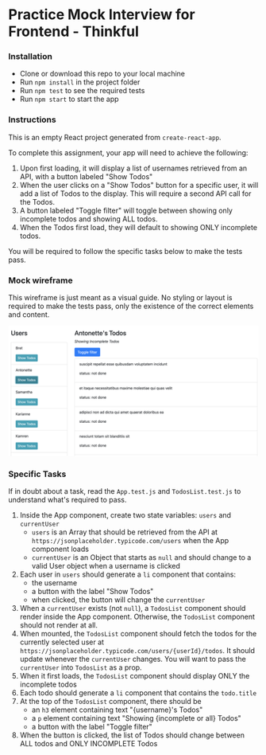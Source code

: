 # Practice Mock Interview for Frontend - Thinkful

### Installation

* Clone or download this repo to your local machine
* Run `npm install` in the project folder
* Run `npm test` to see the required tests
* Run `npm start` to start the app

### Instructions

This is an empty React project generated from `create-react-app`. 

To complete this assignment, your app will need to achieve the following:

1. Upon first loading, it will display a list of usernames retrieved from an API, with a button labeled "Show Todos"
1. When the user clicks on a "Show Todos" button for a specific user, it will add a list of Todos to the display. This will require a second API call for the Todos.
1. A button labeled "Toggle filter" will toggle between showing only incomplete todos and showing ALL todos.
1. When the Todos first load, they will default to showing ONLY incomplete todos.

You will be required to follow the specific tasks below to make the tests pass.

### Mock wireframe

This wireframe is just meant as a visual guide. No styling or layout is required to make the tests pass, only the existence of the correct elements and content.

![Mock](mock-wire.png "Mock wireframe")

### Specific Tasks

If in doubt about a task, read the `App.test.js` and `TodosList.test.js` to understand what's required to pass.

1. Inside the App component, create two state variables: `users` and `currentUser`
    - `users` is an Array that should be retrieved from the API at `https://jsonplaceholder.typicode.com/users` when the App component loads
    - `currentUser` is an Object that starts as `null` and should change to a valid User object when a username is clicked
1. Each user in `users` should generate a `li` component that contains:
    - the username
    - a button with the label "Show Todos"
    - when clicked, the button will change the `currentUser`
1. When a `currentUser` exists (not `null`), a `TodosList` component should render inside the App component. Otherwise, the `TodosList` component should not render at all.
1. When mounted, the `TodosList` component should fetch the todos for the currently selected user at `https://jsonplaceholder.typicode.com/users/{userId}/todos`. It should update whenever the `currentUser` changes. You will want to pass the `currentUser` into `TodosList` as a prop.
1. When it first loads, the `TodosList` component should display ONLY the incomplete todos
1. Each todo should generate a `li` component that contains the `todo.title`
1. At the top of the `TodosList` component, there should be
    - an `h3` element containing text "{username}'s Todos"
    - a `p` element containing text "Showing {incomplete or all} Todos"
    - a button with the label "Toggle filter"
 1. When the button is clicked, the list of Todos should change between ALL todos and ONLY INCOMPLETE Todos